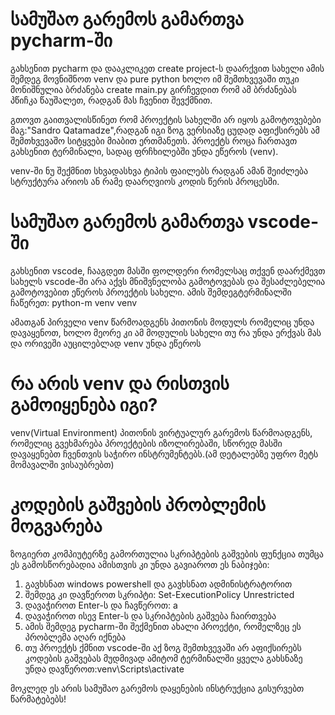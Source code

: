 # სამუშაო გარემოს გამართვა pycharm-ში

გახსენით pycharm და დააკლიკეთ create project-ს დაარქვით სახელი ამის შემდეგ მოვნიშნოთ venv და pure python ხოლო იმ შემთხვევაში თუკი მონიშნულია ბრძანება create main.py გირჩევდით რომ ამ ბრძანებას პწიჩკა წაუშალეთ, რადგან მას ჩვენით შევქმნით.

გთოვთ გაითვალისწინეთ რომ პროექტის სახელში არ იყოს გამოტოვებები მაგ:"Sandro Qatamadze",რადგან იგი ზოგ ვერსიაზე ცუდად აფიქსირებს ამ შემთხვევაშო სიტყვები მიაბით ერთმანეთს.
პროექტს როცა ჩართავთ გახსენით ტერმინალი, სადაც ფრჩხილებში უნდა ეწეროს (venv).



venv-ში ნუ შექმნით სხვადასხვა ტიპის ფაილებს რადგან ამან შეიძლება სტრუქტურა არიოს ან რამე დაარღვიოს კოდის წერის პროცესში.
# სამუშაო გარემოს გამართვა vscode-ში

გახსენით vscode, ჩააგდეთ მასში ფოლდერი რომელსაც თქვენ დაარქმევთ სახელს vscode-ში არა აქვს მნიშვნელობა გამოტოვებას და შესაძლებელია გამოტოვებით  ეწეროს პროექტის სახელი.
ამის შემდეგტერმინალში ჩაწერეთ: python-m venv venv 

ამათგან პირველი venv  წარმოადგენს პითონის მოდულს რომელიც უნდა დავაყენოთ, ხოლო მეორე კი ამ მოდულის სახელი თუ რა უნდა ერქვას მას და ორივეში აუცილებლად venv უნდა ეწეროს

# რა არის venv და რისთვის გამოიყენება იგი?

venv(Virtual Environment) პითონის ვირტუალურ გარემოს წარმოადგენს, რომელიც გვეხმარება პროექტების იზოლირებაში, სწორედ მასში დავაყენებთ ჩვენთვის საჭირო ინსტრუმენტებს.(ამ დეტალებზე უფრო მეტს მომავალში ვისაუბრებთ)

# კოდების გაშვების პრობლემის მოგვარება

ზოგიერთ კომპიუტერზე გამორთულია სკრიპტების გაშვების ფუნქცია თუმცა ეს გამოსწორებადია ამისთვის კი უნდა გავიაროთ ეს ნაბიჯები:
1. გავხსნათ windows powershell და გავხსნათ ადმინისტრატორით
2. შემდეგ კი დავწეროთ სკრიპტი: Set-ExecutionPolicy Unrestricted
3. დავაჭიროთ Enter-ს და ჩავწეროთ: a
4. დავაჭიროთ ისევ Enter-ს და სკრიპტების გაშვება ჩაირთვება
5. ამის შემდეგ pycharm-ში შექმენით ახალი პროექტი, რომელზეც ეს პრობლემა აღარ იქნება
6. თუ პროექტს ქმნით vscode-ში აქ ზოგ შემთხვევაში არ აფიქსირებს კოდების გაშვებას მუდმივად ამიტომ ტერმინალში ყველა გახსნაზე უნდა დავწეროთ:venv\Scripts\activate

მოკლედ ეს არის სამუშაო გარემოს დაყენების ინსტრუქცია
გისურვებთ წარმატებებს!
